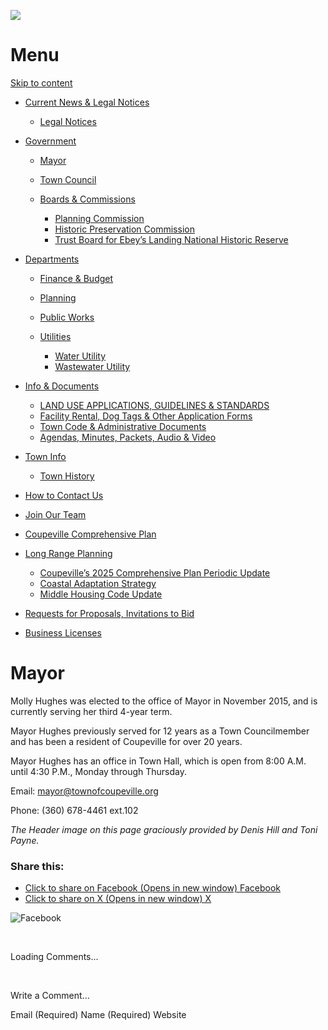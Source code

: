 ![](https://townofcoupeville.org/wp-content/uploads/2017/02/cropped-headerimage.jpg)

# Menu

[Skip to content](https://townofcoupeville.org/government/mayor/ "Skip to content")

- [Current News &amp; Legal Notices](https://townofcoupeville.org/current-news)
  
  - [Legal Notices](https://townofcoupeville.org/legal-notices)
- [Government](https://townofcoupeville.org/government)
  
  - [Mayor](https://townofcoupeville.org/government/mayor)
  - [Town Council](https://townofcoupeville.org/government/town-council)
  - [Boards &amp; Commissions](https://townofcoupeville.org/government/boards-commissions)
    
    - [Planning Commission](https://townofcoupeville.org/government/boards-commissions/planning-commission)
    - [Historic Preservation Commission](https://townofcoupeville.org/government/boards-commissions/historic-preservation-commission)
    - [Trust Board for Ebey’s Landing National Historic Reserve](https://townofcoupeville.org/government/boards-commissions/trust-board-for-ebeys-landing-national-historic-reserve)
- [Departments](https://townofcoupeville.org/departments)
  
  - [Finance &amp; Budget](https://townofcoupeville.org/departments/finance-budget)
  - [Planning](https://townofcoupeville.org/departments/planning)
  - [Public Works](https://townofcoupeville.org/departments/public-works)
  - [Utilities](https://townofcoupeville.org/departments/utilities)
    
    - [Water Utility](https://townofcoupeville.org/departments/utilities/water)
    - [Wastewater Utility](https://townofcoupeville.org/departments/utilities/wastewater)
- [Info &amp; Documents](https://townofcoupeville.org/info-documents)
  
  - [LAND USE APPLICATIONS, GUIDELINES &amp; STANDARDS](https://townofcoupeville.org/permits)
  - [Facility Rental, Dog Tags &amp; Other Application Forms](https://townofcoupeville.org/departments/finance-budget/other-application-forms)
  - [Town Code &amp; Administrative Documents](https://townofcoupeville.org/info-documents/town-code-administrative-documents)
  - [Agendas, Minutes, Packets, Audio &amp; Video](https://townofcoupeville.org/minutes-agendas)
- [Town Info](https://townofcoupeville.org/town-in)
  
  - [Town History](https://townofcoupeville.org/town-in/about)
- [How to Contact Us](https://townofcoupeville.org/how-to-contact-us)
- [Join Our Team](https://townofcoupeville.org/join-our-team)
- [Coupeville Comprehensive Plan](https://townofcoupeville.org/comp-plan)
- [Long Range Planning](https://townofcoupeville.org/long-range-planning-projects)
  
  - [Coupeville’s 2025 Comprehensive Plan Periodic Update](https://townofcoupeville.org/coupevilles-2025-comprehensive-plan-periodic-update)
  - [Coastal Adaptation Strategy](https://townofcoupeville.org/coastal-adaptation-strategy)
  - [Middle Housing Code Update](https://townofcoupeville.org/middle-housing-development-regulations)
- [Requests for Proposals, Invitations to Bid](https://townofcoupeville.org/rfp)
- [Business Licenses](https://townofcoupeville.org/business-licenses)

# Mayor

Molly Hughes was elected to the office of Mayor in November 2015, and is currently serving her third 4-year term.

Mayor Hughes previously served for 12 years as a Town Councilmember and has been a resident of Coupeville for over 20 years.

Mayor Hughes has an office in Town Hall, which is open from 8:00 A.M. until 4:30 P.M., Monday through Thursday.

Email: mayor@townofcoupeville.org

Phone: (360) 678-4461 ext.102

*The Header image on this page graciously provided by Denis Hill and Toni Payne.*

### Share this:

- [Click to share on Facebook (Opens in new window) Facebook](https://townofcoupeville.org/government/mayor/?share=facebook&nb=1)
- [Click to share on X (Opens in new window) X](https://townofcoupeville.org/government/mayor/?share=twitter&nb=1)

![Facebook](https://townofcoupeville.org/wp-content/plugins/ultimate-social-media-plus/images/icons_theme/flat/flat_fb.png "Facebook")

 

Loading Comments...

 

Write a Comment...

Email (Required) Name (Required) Website